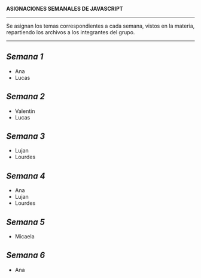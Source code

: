 **ASIGNACIONES SEMANALES DE JAVASCRIPT**
________________________________________________________________________________________________________________________

Se asignan los temas correspondientes a cada semana, vistos en la materia, repartiendo los archivos a los integrantes del grupo.

________________________________________________________________________________________________________________________
*Semana 1*
------------------------------------------------------------------------------------------------------------------------
* Ana
* Lucas

*Semana 2*
------------------------------------------------------------------------------------------------------------------------
* Valentin
* Lucas

*Semana 3*
------------------------------------------------------------------------------------------------------------------------
* Lujan
* Lourdes

*Semana 4*
------------------------------------------------------------------------------------------------------------------------
* Ana
* Lujan
* Lourdes
  
*Semana 5*
------------------------------------------------------------------------------------------------------------------------
* Micaela

*Semana 6*
------------------------------------------------------------------------------------------------------------------------
* Ana
